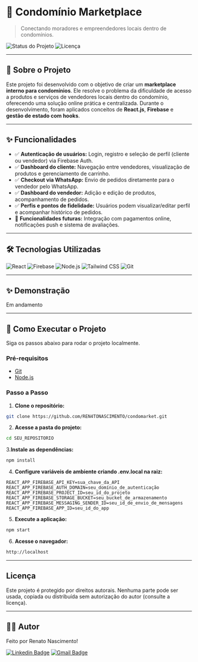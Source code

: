  # 🏢 Condomínio Marketplace

> Conectando moradores e empreendedores locais dentro de condomínios.

![Status do Projeto](https://img.shields.io/badge/status-conclu%C3%ADdo-brightgreen?style=for-the-badge)
![Licença](https://img.shields.io/badge/licença-Todos%20os%20Direitos%20Reservados-red?style=for-the-badge)

---

## 📖 Sobre o Projeto

Este projeto foi desenvolvido com o objetivo de criar um **marketplace interno para condomínios**. Ele resolve o problema da dificuldade de acesso a produtos e serviços de vendedores locais dentro do condomínio, oferecendo uma solução online prática e centralizada. Durante o desenvolvimento, foram aplicados conceitos de **React.js**, **Firebase** e **gestão de estado com hooks**.

---

## ✨ Funcionalidades

- ✅ **Autenticação de usuários:** Login, registro e seleção de perfil (cliente ou vendedor) via Firebase Auth.  
- ✅ **Dashboard do cliente:** Navegação entre vendedores, visualização de produtos e gerenciamento de carrinho.  
- ✅ **Checkout via WhatsApp:** Envio de pedidos diretamente para o vendedor pelo WhatsApp.  
- ✅ **Dashboard do vendedor:** Adição e edição de produtos, acompanhamento de pedidos.  
- ✅ **Perfis e pontos de fidelidade:** Usuários podem visualizar/editar perfil e acompanhar histórico de pedidos.  
- 🚧 **Funcionalidades futuras:** Integração com pagamentos online, notificações push e sistema de avaliações.

---

## 🛠️ Tecnologias Utilizadas

![React](https://img.shields.io/badge/React-%2320232A?style=for-the-badge&logo=react&logoColor=61DAFB)
![Firebase](https://img.shields.io/badge/Firebase-%23039BE5?style=for-the-badge&logo=firebase&logoColor=white)
![Node.js](https://img.shields.io/badge/Node.js-%23339933?style=for-the-badge&logo=nodedotjs&logoColor=white)
![Tailwind CSS](https://img.shields.io/badge/TailwindCSS-%2338B2AC?style=for-the-badge&logo=tailwind-css&logoColor=white)
![Git](https://img.shields.io/badge/Git-%23F05032?style=for-the-badge&logo=git&logoColor=white)

---

## ✨ Demonstração

Em andamento

---

## 🚀 Como Executar o Projeto

Siga os passos abaixo para rodar o projeto localmente.

### Pré-requisitos

- [Git](https://git-scm.com)  
- [Node.js](https://nodejs.org/en/)  

### Passo a Passo

1. **Clone o repositório:**
```bash
git clone https://github.com/REN4TONASCIMENTO/condomarket.git

```
2. **Acesse a pasta do projeto:**
```bash
cd SEU_REPOSITORIO

```
3.**Instale as dependências:**
```bash
npm install

```
4. **Configure variáveis de ambiente criando .env.local na raiz:**
```.env
REACT_APP_FIREBASE_API_KEY=sua_chave_da_API
REACT_APP_FIREBASE_AUTH_DOMAIN=seu_domínio_de_autenticação
REACT_APP_FIREBASE_PROJECT_ID=seu_id_do_projeto
REACT_APP_FIREBASE_STORAGE_BUCKET=seu_bucket_de_armazenamento
REACT_APP_FIREBASE_MESSAGING_SENDER_ID=seu_id_de_envio_de_mensagens
REACT_APP_FIREBASE_APP_ID=seu_id_do_app

```
5. **Execute a aplicação:**
```bash
npm start

```
6. **Acesse o navegador:**
```bash
http://localhost
```
---

## Licença

Este projeto é protegido por direitos autorais. Nenhuma parte pode ser usada, copiada ou distribuída sem autorização do autor (consulte a licença).

---

## 👨‍💻 Autor

Feito por Renato Nascimento!

[![Linkedin Badge](https://img.shields.io/badge/-Renato-Nascimento-blue?style=flat-square&logo=Linkedin&logoColor=white&link=https://www.linkedin.com/in/-renatonascimento/)](https://www.linkedin.com/in/-renatonascimento/)
[![Gmail Badge](https://img.shields.io/badge/-renatonascimento2001@gmail.com-c14438?style=flat-square&logo=Gmail&logoColor=white&link=mailto:renatonascimento2001@gmail.com)](mailto:renatonascimento2001@gmail.com)

